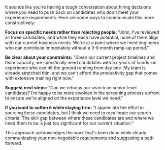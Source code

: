 It sounds like you're having a tough conversation about hiring decisions where you need to push back on candidates who don't meet your experience requirements. Here are some ways to communicate this more constructively:

**Focus on specific needs rather than rejecting people:**
"John, I've reviewed all three candidates, and while they each have potential, none of them align with our current business needs. We're at a point where we need engineers who can contribute immediately without a 3-6 month ramp-up period."

**Be clear about your constraints:**
"Given our current project timelines and team capacity, we specifically need candidates with 5+ years of hands-on experience who can hit the ground running from day one. My team is already stretched thin, and we can't afford the productivity gap that comes with extensive training right now."

**Suggest next steps:**
"Can we refocus our search on senior-level candidates? I'm happy to be more involved in the screening process upfront to ensure we're aligned on the experience level we need."

**If you want to soften it while staying firm:**
"I appreciate the effort in sourcing these candidates, but I think we need to recalibrate our search criteria. The skill gap between where these candidates are and where we need them to be is just too significant for our current situation."

This approach acknowledges the work that's been done while clearly communicating your non-negotiable requirements and suggesting a path forward.